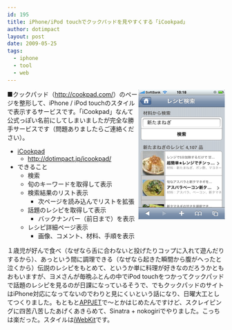 ```yaml
---
id: 195
title: iPhone/iPod touchでクックパッドを見やすくする「iCookpad」
author: dotimpact
layout: post
date: 2009-05-25
tags:
  - iphone
  - tool
  - web
---
```

<img class="img_R" src="/hexo/images/wp-content/uploads/2009/05/icookpad.png" alt="iCookpad.png" border="0" width="200" height="300" align="right" />

■クックパッド（<http://cookpad.com/>）のページを整形して、iPhone / iPod touchのスタイルで表示するサービスです。「iCookpad」なんて公式っぽい名前にしてしまいましたが完全な勝手サービスです（問題ありましたらご連絡ください）。

  * [iCookpad][1]
      * <http://dotimpact.jp/icookpad/>
  * できること
      * 検索
      * 旬のキーワードを取得して表示
      * 検索結果のリスト表示
          * 次ページを読み込んでリストを拡張
      * 話題のレシピを取得して表示
          * バックナンバー（前日まで）を表示
      * レシピ詳細ページ表示
          * 画像、コメント、材料、手順を表示

１歳児が好んで食べ（なぜなら舌に合わないと投げたりコップに入れて遊んだりするから）、あっという間に調理できる（なぜなら起きた瞬間から腹がへったと泣くから）伝説のレシピをもとめて、というか単に料理が好きなのだろうかともおもいますが、ヨメさんが毎晩ふとんの中でiPod touchをつかってクックパッドで話題のレシピを見るのが日課になっているそうで、でもクックパッドのサイトはiPhone対応になってないのでわりと見にくいという話になり、日曜大工としてつくりました。もともと[APPJET][2]で〜とかはじめたんですけど、スクレイピングに四苦八苦したあげくあきらめて、Sinatra + nokogiriでやりました。こっちは楽だった。スタイルは[iWebKit][3]です。

 [1]: http://dotimpact.jp/icookpad/
 [2]: http://icookpad.appjet.net/
 [3]: http://iwebkit.net/
